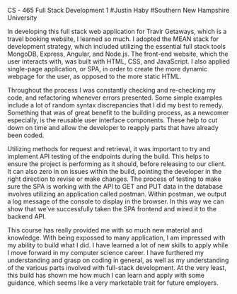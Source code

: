 CS - 465 Full Stack Development 1 #Justin Haby #Southern New Hampshire University

In developing this full stack web application for Travlr Getaways, which is a travel booking website, I learned so much. I adopted the MEAN stack for development strategy, which included utilizing the essential full stack tools MongoDB, Express, Angular, and Node.js. The front-end website, which the user interacts with, was built with HTML, CSS, and JavaScript. I also applied single-page application, or SPA, in order to create the more dynamic webpage for the user, as opposed to the more static HTML.

Throughout the process I was constantly checking and re-checking my code, and refactoring whenever errors presented. Some simple examples include a lot of random syntax discrepancies that I did my best to remedy. Something that was of great benefit to the building process, as a newcomer especially, is the reusable user interface components. These help to cut down on time and allow the developer to reapply parts that have already been coded.

Utilizing methods for request and retrieval, it was important to try and implement API testing of the endpoints during the build. This helps to ensure the project is performing as it should, before releasing to our client. It can also zero in on issues within the build, pointing the developer in the right direction to revise or make changes. The process of testing to make sure the SPA is working with the API to GET and PUT data in the database involves utilizing an application called postman. Within postman, we output a log message of the console to display in the browser. In this way we can show that we’ve successfully taken the SPA frontend and wired it to the backend API.

This course has really provided me with so much new material and knowledge. With being expossed to many application, I am impressed with my ability to build what I did. I have learned a lot of new skills to apply while I move forward in my computer science career. I have furthered my understanding and grasp on coding in general, as well as my understanding of the various parts involved with full-stack development. At the very least, this build has shown me how much I can learn and apply with some guidance, which seems like a very marketable trait for future employers.
